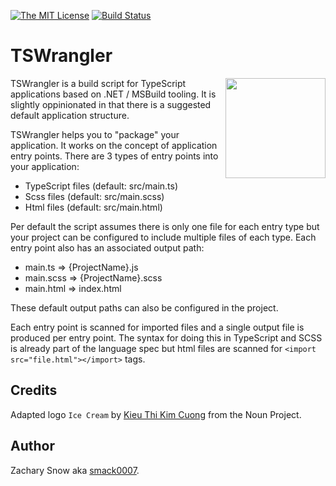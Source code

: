 [![The MIT License](https://img.shields.io/badge/license-MIT-orange.svg?style=flat-square)](http://opensource.org/licenses/MIT)
[![Build Status](https://dev.azure.com/smack0007/Github/_apis/build/status/smack0007.TSWrangler?branchName=master)](https://dev.azure.com/smack0007/Github/_build/latest?definitionId=11?branchName=master)

# TSWrangler

<img align="right" width="160px" height="160px" src="https://github.com/smack0007/TSWrangler/raw/master/assets/Logo.png">

TSWrangler is a build script for TypeScript applications based on .NET / MSBuild tooling. It is slightly oppinionated in
that there is a suggested default application structure.

TSWrangler helps you to "package" your application. It works on the concept of application entry points. There are 3 types
of entry points into your application:

- TypeScript files (default: src/main.ts)
- Scss files (default: src/main.scss)
- Html files (default: src/main.html)

Per default the script assumes there is only one file for each
entry type but your project can be configured to include multiple
files of each type. Each entry point also has an associated
output path:

- main.ts => {ProjectName}.js
- main.scss => {ProjectName}.scss
- main.html => index.html

These default output paths can also be configured in the project.

Each entry point is scanned for imported files and a single
output file is produced per entry point. The syntax for doing
this in TypeScript and SCSS is already part of the language spec
but html files are scanned for `<import src="file.html"></import>` tags. 

## Credits

Adapted logo `Ice Cream` by [Kieu Thi Kim Cuong](https://thenounproject.com/kieukimcuong/) from the Noun Project.

## Author

Zachary Snow aka [smack0007](http://smack0007.github.io).